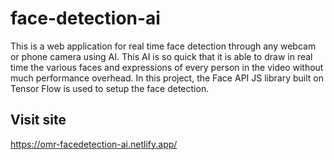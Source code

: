 # face-detection-ai
This is a web application for real time face detection through any webcam or phone camera using AI. This AI is so quick that it is able to draw in real time the various faces and expressions of every person in the video without much performance overhead.  In this project, the Face API JS library built on Tensor Flow is used to setup the face detection.


## Visit site 
https://omr-facedetection-ai.netlify.app/
